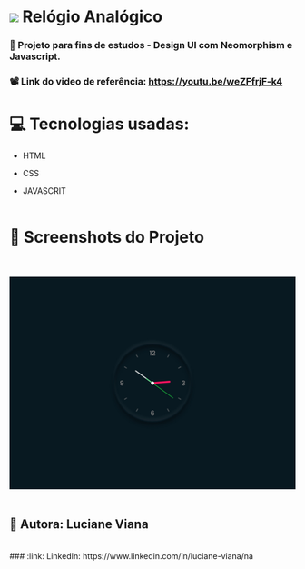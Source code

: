   #  <img src="https://github.com/everton-dgn/everton-dgn/blob/main/gif/Hi.gif?raw=true" width="30px">  Relógio Analógico
###   :book: Projeto para fins de estudos - Design UI com Neomorphism e Javascript.
###   📽️ Link do video de referência: https://youtu.be/weZFfrjF-k4

# :computer: Tecnologias usadas:


 * HTML


 * CSS


 * JAVASCRIT
  <br> <br>
 #  :camera_flash: Screenshots do Projeto
 <br> <br> 
 ![Imagem do projeto](https://github.com/Lucianevianagbi/relogio-analogico/blob/main/img/img-relogio.jpg)
<br> <br>
## :woman: Autora:  Luciane Viana
<br>
### :link: LinkedIn: https://www.linkedin.com/in/luciane-viana/na
